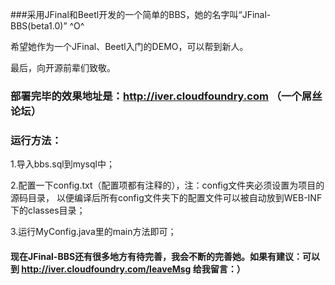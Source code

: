 ###采用JFinal和Beetl开发的一个简单的BBS，她的名字叫“JFinal-BBS(beta1.0)” ^O^

希望她作为一个JFinal、Beetl入门的DEMO，可以帮到新人。

最后，向开源前辈们致敬。

### 部署完毕的效果地址是：http://iver.cloudfoundry.com （一个屌丝论坛）

### 运行方法：
1.导入bbs.sql到mysql中；

2.配置一下config.txt（配置项都有注释的），注：config文件夹必须设置为项目的源码目录，
以便编译后所有config文件夹下的配置文件可以被自动放到WEB-INF下的classes目录；

3.运行MyConfig.java里的main方法即可；

#### 现在JFinal-BBS还有很多地方有待完善，我会不断的完善她。如果有建议：可以到 http://iver.cloudfoundry.com/leaveMsg 给我留言：）